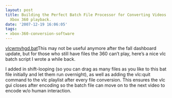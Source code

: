 ```yaml
---
layout: post
title: Building the Perfect Batch File Processor for Converting Videos with VLC for
  Xbox 360 playback.
date: '2007-12-19 16:06:05'
tags:
- xbox-360-conversion-software
---
```



[vlcwmvhgd.bat](http://hunterdavis.com/content/images/2007/12/vlcwmvhgd.bat "vlcwmvhgd.bat")This may not be useful anymore after the fall dashboard update, but for those who still have files the 360 can’t play, here’s a nice vlc batch script I wrote a while back.

I added in shift-looping (so you can drag as many files as you like to this bat file initially and let them run overnight), as well as adding the vlc:quit command to the vlc playlist after every file conversion. This ensures the vlc gui closes after encoding so the batch file can move on to the next video to encode w/o human interaction.


